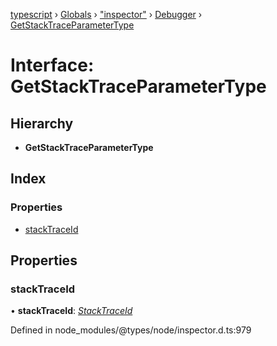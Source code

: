 [typescript](../README.md) › [Globals](../globals.md) › ["inspector"](../modules/_inspector_.md) › [Debugger](../modules/_inspector_.debugger.md) › [GetStackTraceParameterType](_inspector_.debugger.getstacktraceparametertype.md)

# Interface: GetStackTraceParameterType

## Hierarchy

* **GetStackTraceParameterType**

## Index

### Properties

* [stackTraceId](_inspector_.debugger.getstacktraceparametertype.md#stacktraceid)

## Properties

###  stackTraceId

• **stackTraceId**: *[StackTraceId](_inspector_.runtime.stacktraceid.md)*

Defined in node_modules/@types/node/inspector.d.ts:979
